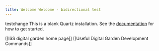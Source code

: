 ```yaml
---
title: Welcome Welcome - bidirectional test
---
```


testchange
This is a blank Quartz installation.
See the [documentation](https://quartz.jzhao.xyz) for how to get started.

[[ISS digital garden home page]]
[[Useful Digital Garden Development Commands]]
